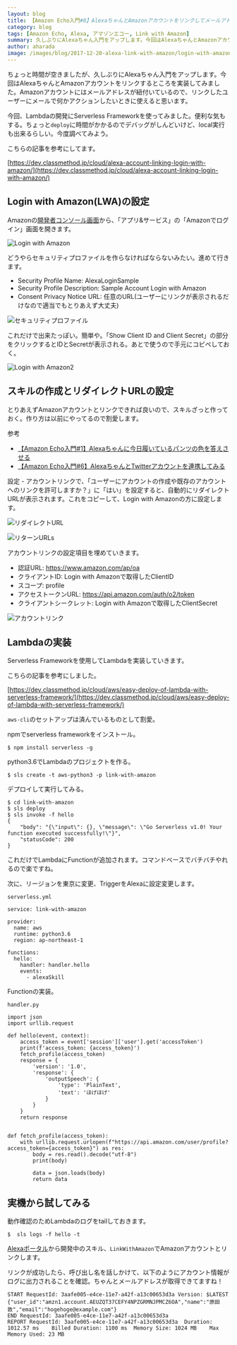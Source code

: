 ```yaml
---
layout: blog
title: 【Amazon Echo入門#8】AlexaちゃんとAmazonアカウントをリンクしてメールアドレスを取得する(Serverless Frameworkを使ってみた)
category: blog
tags: [Amazon Echo, Alexa, アマゾンエコー, Link with Amazon]
summary: 久しぶりにAlexaちゃん入門をアップします。今回はAlexaちゃんとAmazonアカウントをリンクするところを実装してみました。
author: aharada
image: /images/blog/2017-12-20-alexa-link-with-amazon/login-with-amazon.png
---
```


ちょっと時間が空きましたが、久しぶりにAlexaちゃん入門をアップします。今回はAlexaちゃんとAmazonアカウントをリンクするところを実装してみました。Amazonアカウントにはメールアドレスが紐付いているので、リンクしたユーザーにメールで何かアクションしたいときに使えると思います。

今回、Lambdaの開発にServerless Frameworkを使ってみました。便利な気もする。ちょっと`deploy`に時間がかかるのでデバッグがしんどいけど、local実行も出来るらしい。今度調べてみよう。

こちらの記事を参考にしてます。

[https://dev.classmethod.jp/cloud/alexa-account-linking-login-with-amazon/](https://dev.classmethod.jp/cloud/alexa-account-linking-login-with-amazon/)

## Login with Amazon(LWA)の設定

Amazonの[開発者コンソール画面](https://developer.amazon.com/home.html)から、「アプリ&サービス」の「Amazonでログイン」画面を開きます。

![Login with Amazon](/images/blog/2017-12-20-alexa-link-with-amazon/login-with-amazon.png)

どうやらセキュリティプロファイルを作らなければならないみたい。進めて行きます。

- Security Profile Name: AlexaLoginSample
- Security Profile Description: Sample Account Login with Amazon
- Consent Privacy Notice URL: 任意のURL(ユーザーにリンクが表示されるだけなので適当でもとりあえず大丈夫)

![セキュリティプロファイル](/images/blog/2017-12-20-alexa-link-with-amazon/security-profile.png)

これだけで出来たっぽい。簡単や。「Show Client ID and Client Secret」の部分をクリックするとIDとSecretが表示される。あとで使うので手元にコピペしておく。

![Login with Amazon2](/images/blog/2017-12-20-alexa-link-with-amazon/login-with-amazon2.png)

## スキルの作成とリダイレクトURLの設定

とりあえずAmazonアカウントとリンクできれば良いので、スキルざっと作っておく。作り方は以前にやってるので割愛します。

参考

- [【Amazon Echo入門#1】Alexaちゃんに今日履いているパンツの色を答えさせる](/blog/amazon-echo-alexa-skill.html)
- [【Amazon Echo入門#6】AlexaちゃんとTwitterアカウントを連携してみる](/blog/amazon-echo-alexa-skill-link-twitter.html)

設定 - アカウントリンクで、「ユーザーにアカウントの作成や既存のアカウントへのリンクを許可しますか？」に「はい」を設定すると、自動的にリダイレクトURLが表示されます。これをコピーして、Login with Amazonの方に設定します。

![リダイレクトURL](/images/blog/2017-12-20-alexa-link-with-amazon/redirect-url.png)

![リターンURLs](/images/blog/2017-12-20-alexa-link-with-amazon/allowed-return-urls.png)

アカウントリンクの設定項目を埋めていきます。

- 認証URL: https://www.amazon.com/ap/oa
- クライアントID: Login with Amazonで取得したClientID
- スコープ: profile
- アクセストークンURL: https://api.amazon.com/auth/o2/token
- クライアントシークレット: Login with Amazonで取得したClientSecret

![アカウントリンク](/images/blog/2017-12-20-alexa-link-with-amazon/account-link.png)

## Lambdaの実装

Serverless Frameworkを使用してLambdaを実装していきます。

こちらの記事を参考にしました。

[https://dev.classmethod.jp/cloud/aws/easy-deploy-of-lambda-with-serverless-framework/](https://dev.classmethod.jp/cloud/aws/easy-deploy-of-lambda-with-serverless-framework/)

`aws-cli`のセットアップは済んでいるものとして割愛。

npmでserverless frameworkをインストール。

```
$ npm install serverless -g
```

python3.6でLambdaのプロジェクトを作る。

```
$ sls create -t aws-python3 -p link-with-amazon
```

デプロイして実行してみる。

```
$ cd link-with-amazon
$ sls deploy
$ sls invoke -f hello
{
    "body": "{\"input\": {}, \"message\": \"Go Serverless v1.0! Your function executed successfully!\"}",
    "statusCode": 200
}
```

これだけでLambdaにFunctionが追加されます。コマンドベースでバチバチやれるので楽ですね。

次に、リージョンを東京に変更、TriggerをAlexaに設定変更します。

`serverless.yml`

```
service: link-with-amazon

provider:
  name: aws
  runtime: python3.6
  region: ap-northeast-1

functions:
  hello:
    handler: handler.hello
    events:
      - alexaSkill
```

Functionの実装。

`handler.py`

```
import json
import urllib.request

def hello(event, context):
    access_token = event['session']['user'].get('accessToken')
    print(f'access_token: {access_token}')
    fetch_profile(access_token)
    response = {
        'version': '1.0',
        'response': {
            'outputSpeech': {
                'type': 'PlainText',
                'text': 'ほげほげ'
            }
        }
    }
    return response


def fetch_profile(access_token):
    with urllib.request.urlopen(f"https://api.amazon.com/user/profile?access_token={access_token}") as res:
        body = res.read().decode("utf-8")
        print(body)

        data = json.loads(body)
        return data
```

## 実機から試してみる

動作確認のためLambdaのログをtailしておきます。

```
$  sls logs -f hello -t
```

[Alexaポータル](https://alexa.amazon.co.jp/spa/index.html)から開発中のスキル、`LinkWithAmazon`でAmazonアカウントとリンクします。

リンクが成功したら、呼び出し名を話しかけて、以下のようにアカウント情報がログに出力されることを確認。ちゃんとメールアドレスが取得できてますね！

```
START RequestId: 3aafe005-e4ce-11e7-a42f-a13c00653d3a Version: $LATEST
{"user_id":"amzn1.account.AEUZQT37CEFY4NPZGRMNJPMCZ6OA","name":"原田敦","email":"hogehoge@example.com"}
END RequestId: 3aafe005-e4ce-11e7-a42f-a13c00653d3a
REPORT RequestId: 3aafe005-e4ce-11e7-a42f-a13c00653d3a  Duration: 1012.57 ms    Billed Duration: 1100 ms  Memory Size: 1024 MB    Max Memory Used: 23 MB
```
